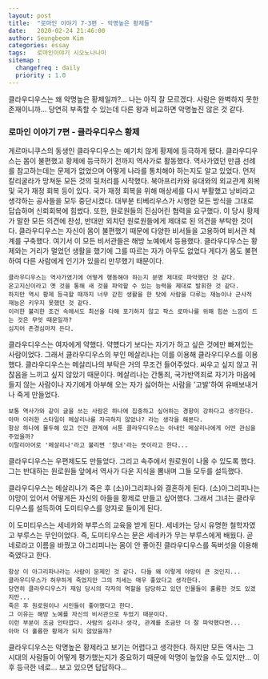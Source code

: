 ```yaml
---
layout: post
title:  "로마인 이야기 7-3편 - 악명높은 황제들"
date:   2020-02-24 21:46:00
author: Seungbeom Kim
categories: essay
tags:	로마인이야기 시오노나나미
sitemap :
  changefreq : daily
  priority : 1.0
---
```


클라우디우스는 왜 악명높은 황제일까?... 나는 아직 잘 모르겠다. 사람은 완벽하지 못한 존재이니까... 당연히 부족할 수 있는데 다른 왕과 비교하면 악명높진 않은 것 같다.

### 로마인 이야기 7편 - 클라우디우스 황제

게르마니쿠스의 동생인 클라우디우스는 예기치 않게 황제에 등극하게 됐다. 클라우디우스는 몸이 불편했고 황제에 등극하기 전까지 역사가로 활동했다. 역사가였던 만큼 선례를 참고하는데는 문제가 없었으며 어떻게 나라를 통치해야 하는지도 알고 있었다. 먼저 칼리굴라가 망쳐둔 모든 것의 뒷처리를 시작했다. 북아프리카와 유대와의 외교관계 회복 및 국가 재정 회복 등이 있다. 국가 재정 회복을 위해 매상세를 다시 부활했고 낭비라고 생각하는 공사들을 모두 중단시켰다. 대부분 티베리우스가 시행한 모든 방식을 그대로 답습하며 신뢰회복에 힘썼다. 또한, 원로원들의 진심어린 협력을 요구했다. 이 당시 황제가 말한 모든 의견에 찬성, 반대만 외치던 원로원들에게 제대로 된 의견을 부탁한 것이다. 클라우디우스는 자신이 몸이 불편했기 때문에 다양한 비서들을 고용하여 비서관 체계를 구축했다. 여기서 이 모든 비서관들은 해방 노예에서 등용했다. 클라우디우스는 황제와는 거리가 멀었던 생활을 했기에 그를 따르는 자가 아무도 없었다 게다가 몸도 불편하여 다른 사람에게 인기가 있을리 만무했기 때문이다.

```
클라우디우스는 역사가였기에 어떻게 행동해야 하는지 분명 제대로 파악했던 것 같다.
온고지신이라고 옛 것을 통해 새 것을 파악할 수 있는 능력을 제대로 발휘한 것 같다.
하지만 역시 황제 등극할 때까지 너무 갇힌 생활을 한 탓에 사람을 다루는 재능이나 군사적 재능은 키우지 못했던 것 같다.
이러한 불리한 조건 속에서도 최선을 다해 포기하지 않고 팍스 로마나를 위해 힘쓴 느낌이 드는 것은 무엇 때문일까?
심지어 존경심마저 든다.
```

클라우디우스는 여자에게 약했다. 약헀다기 보다는 자기가 하고 싶은 것에만 빠져있는 사람이었다. 그래서 클라우디우스의 부인 메살리나는 이를 이용해 클라우디우스를 이용했다. 클라우디우스는 메살리나의 부탁은 거의 무조건 들어주었다. 싸우고 싶지 않고 귀찮음을 느끼고 싶지 않았기 때문이다. 메살리나는 간통죄, 국가반역죄로 자기가 마음에 들지 않는 사람이나 자기에게 아부해 오는 자가 싫어하는 사람을 '고발'하여 유배보내거나 죽게 만들었다.

```
보통 역사가와 같이 글을 쓰는 사람은 하나에 집중하고 싶어하는 경향이 강하다고 생각한다.
아마 이러한 스타일이 메살리나를 자극하지 않았나? 라는 생각을 해본다.
항상 하나에 몰두해 있고 인간 관계에 서툰 클라우디우스는 아내인 메살리나에게 어떤 관심을 주었을까?
이탈리아어로 '메살리나'라고 불리면 '창녀'라는 뜻이라고 한다...
```
클라우디우스는 우편제도도 만들었다. 그리고 속주에서 원로원이 나올 수 있도록 했다. 그는 반대하는 원로원들 앞에서 역사가 다운 지식을 뽐내며 그들 모두를 설득했다.

클라우디우스는 메살리나가 죽은 후 (소)아그리피나와 결혼하게 된다. (소)아그리피나는 야망이 있어서 어떻게든 자신의 아들을 황제로 만들고 싶어했다. 그래서 그녀는 클라우디우스를 설득하여 도미티우스를 양자로 들이게 된다.

이 도미티우스는 세네카와 부루스의 교육을 받게 된다. 세네카는 당시 유명한 철학자였고 부루스는 무인이었다. 즉, 도미티우스는 문은 세네카가 무는 부루스에게 배웠다. 곧 네로라고 이름을 바꿨고 아그리피나는 몸이 안 좋아진 클라우디우스를 독버섯을 이용해 죽였다고 한다.

```
항상 이 아그리파나라는 사람이 문제인 것 같다. 다들 왜 이렇게 야망이 큰 것인지...
클라우디우스가 허무하게 죽었지만 그의 치세는 매우 좋았다고 생각한다.
당연히 클라우디우스가 재임 당시의 각자의 역할을 담당하고 있던 인물들이 훌륭한 것도 있겠지만...
죽은 후 원로원이나 시민들이 좋아했다고 한다.
그 이유는 해방 노예를 자신의 비서관으로 두었기 때문이다.
이런 부분이 조금 안타깝다. 사람의 심리나 생각, 관계를 조금만 더 잘 파악했다면...
아마 더 훌륭한 황제가 되지 않았을까?
```

클라우디우스는 악명높은 황제라고 보기는 어렵다고 생각한다. 하지만 모든 역사는 그 시대의 사람들이 어떻게 평가했는지가 중요하기 때문에 악명이 높았을 수도 있지만... 이후 등극한 네로... 보고 있으면 답답하다...
